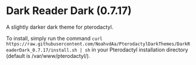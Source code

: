 # Dark Reader Dark (0.7.17)

A slightly darker dark theme for pterodactyl.

To install, simply run the command `curl https://raw.githubusercontent.com/NoahvdAa/PterodactylDarkThemes/DarkReaderDark_0.7.17/install.sh | sh` in your Pterodactyl installation directory (default is /var/www/pterodactyl/).